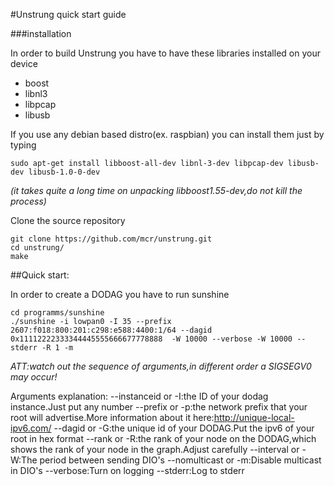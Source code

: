#Unstrung quick start guide


###installation

In order to build Unstrung you have to have these libraries installed on your device
* boost 
* libnl3
* libpcap
* libusb

If you use any debian based distro(ex. raspbian) you can install them just by typing
```
sudo apt-get install libboost-all-dev libnl-3-dev libpcap-dev libusb-dev libusb-1.0-0-dev
```
*(it takes quite a long time on unpacking libboost1.55-dev,do not kill the process)*

Clone the source repository
```
git clone https://github.com/mcr/unstrung.git
cd unstrung/
make
```

##Quick start:

In order to create a DODAG you have to run sunshine
```
cd programms/sunshine
./sunshine -i lowpan0 -I 35 --prefix 2607:f018:800:201:c298:e588:4400:1/64 --dagid 0x11112222333344445555666677778888  -W 10000 --verbose -W 10000 --stderr -R 1 -m
```
*ATT:watch out the sequence of arguments,in different order a SIGSEGV0 may occur!*

Arguments explanation:
--instanceid or -I:the ID of your dodag instance.Just put any number
--prefix or -p:the network prefix that your root will advertise.More information about it here:http://unique-local-ipv6.com/
--dagid or -G:the unique id of your DODAG.Put the ipv6 of your root in hex format
--rank or -R:the rank of your node on the DODAG,which shows the rank of your node in the graph.Adjust carefully
--interval or -W:The period between sending DIO's
--nomulticast or -m:Disable multicast in DIO's
--verbose:Turn on logging
--stderr:Log to stderr